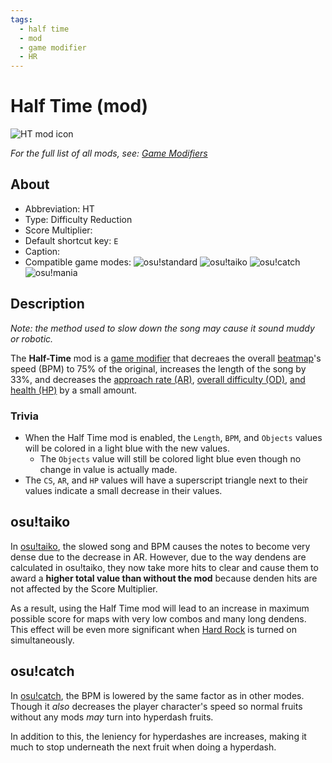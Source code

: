 ```yaml
---
tags:
  - half time
  - mod
  - game modifier
  - HR
---
```


# Half Time (mod)

![HT mod icon](/wiki/shared/mods/HT.png "Half Time (HT) mod icon")

*For the full list of all mods, see: [Game Modifiers](/wiki/Game_Modifiers)*

## About

- Abbreviation: HT 
- Type: Difficulty Reduction
- Score Multiplier: <!--placeholder (numbers may vary from game mode to game mode -->
- Default shortcut key: `E`
- Caption: <!--placeholder-->
- Compatible game modes: ![][o!s] ![][o!t] ![][o!c] ![][o!m]

## Description

*Note: the method used to slow down the song may cause it sound muddy or robotic.*

The **Half-Time** mod is a [game modifier](/wiki/Game_Modifiers) that decreaes the overall [beatmap](/wiki/Beatmaps)'s speed (BPM) to 75% of the original, increases the length of the song by 33%, and decreases the [approach rate (AR)](/wiki/Beatmapping/Approach_rate), [overall difficulty (OD)](/wiki/Beatmapping/Overall_difficulty), [and health (HP)](/wiki/Beatmapping/Health) by a small amount.

### Trivia

- When the Half Time mod is enabled, the `Length`, `BPM`, and `Objects` values will be colored in a light blue with the new values.
  - The `Objects` value will still be colored light blue even though no change in value is actually made.
- The `CS`, `AR`, and `HP` values will have a superscript triangle next to their values indicate a small decrease in their values.

<!-- image that illustrates this effect -->

<!-- The original article did not elaborate on osu!standard nor osu!mania. I assume this is due to no major differences between the two modes as to how they are handled. Therefore I will not discuss them here. -->

## osu!taiko

In [osu!taiko](/wiki/Game_Modes/osu!taiko), the slowed song and BPM causes the notes to become very dense due to the decrease in AR. However, due to the way dendens are calculated in osu!taiko, they now take more hits to clear and cause them to award a **higher total value than without the mod** because denden hits are not affected by the Score Multiplier. 

As a result, using the Half Time mod will lead to an increase in maximum possible score for maps with very low combos and many long dendens. This effect will be even more significant when [Hard Rock](/wiki/Game_Modifiers/Hard_Rock) is turned on simultaneously. 

## osu!catch

In [osu!catch](/wiki/Game_Modes/osu!catch), the BPM is lowered by the same factor as in other modes. Though it *also* decreases the player character's speed so normal fruits without any mods *may* turn into hyperdash fruits.  

In addition to this, the leniency for hyperdashes are increases, making it much to stop underneath the next fruit when doing a hyperdash.

[o!s]: /wiki/shared/mode/osu.png "osu!standard"
[o!t]: /wiki/shared/mode/taiko.png "osu!taiko"
[o!c]: /wiki/shared/mode/catch.png "osu!catch"
[o!m]: /wiki/shared/mode/mania.png "osu!mania"

<!-- this article is a stub -->

<!--TO-DO:
- replace placeholders
- add images
- edit and revise
- fact-check all information-->
